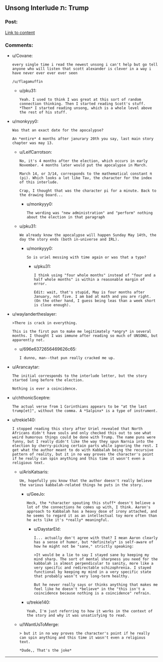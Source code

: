 ## Unsong Interlude ת: Trump

### Post:

[Link to content](http://unsongbook.com/interlude-%D7%AA-trump/)

### Comments:

- u/Covane:
  ```
  every single time i read the newest unsong i can't help but go tell anyone who will listen that scott alexander is clever in a way i have never ever ever ever seen 

  /u/flagamuffin
  ```

  - u/pku31:
    ```
    Yeah. I used to think I was great at this sort of random connection thinking. Then I started reading Scott's stuff. *Then* I started reading unsong, which is a whole level above the rest of his stuff.
    ```

- u/monkyyy0:
  ```
  Was that an exact date for the apocalypse?

  An *entire* 4 months after janurary 20th you say, last main story chapter was may 13.
  ```

  - u/LeifCarrotson:
    ```
    No, it's 4 months after the election, which occurs in early November. 4 months later would put the apocalypse in March. 

    March 14, or 3/14, corresponds to the mathematical constant π (pi). Which looks a lot like Tav, the character for the index of this interlude. 

    Crap, I thought that was the character pi for a minute. Back to the drawing board...
    ```

    - u/monkyyy0:
      ```
      The wording was "new administration" and "perform" nothing about the election in that paragraph
      ```

  - u/pku31:
    ```
    We already know the apocalypse will happen Sunday May 14th, the day the story ends (both in-universe and IRL).
    ```

    - u/monkyyy0:
      ```
      So is uriel messing with time again or was that a typo?
      ```

      - u/pku31:
        ```
        I think using "four whole months" instead of "four and a half whole months" is within a reasonable margin of error.

        Edit: wait, that's stupid, May is four months after January, not five. I am bad at math and you are right.
        (On the other hand, I guess being leas than a week short is close enough).
        ```

- u/waylandertheslayer:
  ```
  >There is crack in everything.

  This is the first pun to make me legitimately *angry* in several months. I thought I was immune after reading so much of UNSONG, but apparently not.
  ```

  - u/696e6372656469626c65:
    ```
    I dunno, man--that pun really cracked me up.
    ```

- u/Arancaytar:
  ```
  The initial corresponds to the interlude letter, but the story started long before the election.

  Nothing is ever a coincidence.
  ```

- u/chthonicSceptre:
  ```
  The actual verse from 1 Corinthians appears to be "at the last trump[et]", without the comma. A *Salpinx* is a type of instrument.
  ```

- u/trekie140:
  ```
  I stopped reading this story after Uriel revealed that North Africans didn't have souls and only checked this out to see what weird humorous things could be done with Trump. The name puns were funny, but I really didn't like the way they spun Narnia into the election by cherry-picking certain parts while ignoring the rest. I get what the author meant to do with Kabbalah being the recursive pattern of reality, but it in no way proves the character's point if he really can spin anything and this time it wasn't even a religious text.
  ```

  - u/ArisKatsaris:
    ```
    Um, hopefully you know that the author doesn't really believe the various kabbalah-related things he puts in the story.
    ```

    - u/GeeJo:
      ```
      Heck, the *character spouting this stuff* doesn't believe a lot of the connections he comes up with, I think. Aaron's approach to Kabbalah has a heavy dose of irony attached, and he seems to regard it as an intellectual toy more often than he acts like it's *really* meaningful.
      ```

      - u/DaystarEld:
        ```
        I... actually don't agree with that? I mean Aaron clearly has a sense of humor, but *definitely* is self-aware of how he might not be "sane," strictly speaking:

        >It would be a lie to say I stayed sane by keeping my mind sharp. The sort of mental sharpness you need for the kabbalah is almost perpendicular to sanity, more like a very specific and redirectable schizophrenia. I stayed functional by keeping my mind in a very specific state that probably wasn’t very long-term healthy.

        But he never really says or thinks anything that makes me feel like he doesn't *believe* in the "this isn't a coincidence because nothing is a coincidence" refrain.
        ```

    - u/trekie140:
      ```
      Yeah, I'm just referring to how it works in the context of the story and why it was unsatisfying to read.
      ```

  - u/IWantUsToMerge:
    ```
    > but it in no way proves the character's point if he really can spin anything and this time it wasn't even a religious text.

    *Dude,, That's the joke*
    ```

---

